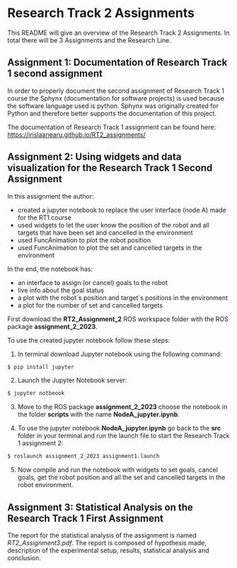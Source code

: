 # Research Track 2 Assignments
This README will give an overview of the Research Track 2 Assignments. In total there will be 3 Assignments and the Research Line.

## Assignment 1: Documentation of Research Track 1 second assignment
In order to properly document the second assignment of Research Track 1 course the Sphynx (documentation for software projects) is used because the software language used is python. Sphynx was originally created for Python and therefore better supports the documentation of this project.

The documentation of Research Track 1 assignment can be found here: https://irislaanearu.github.io/RT2_assignments/

## Assignment 2: Using widgets and data visualization for the Research Track 1 Second Assignment
In this assignment the author:
- created a jupyter notebook to replace the user interface (node A) made for the RT1 course
- used widgets to let the user know the position of the robot and all targets that have been set and cancelled in the environment
- used FuncAnimation to plot the robot position
- used FuncAnimation to plot the set and cancelled targets in the environment

In the end, the notebook has:
- an interface to assign (or cancel) goals to the robot
- live info about the goal status
- a plot with the robot´s position and target´s positions in the environment
- a plot for the number of set and cancelled targets

First download the __RT2_Assignment_2__ ROS workspace folder with the ROS package __assignment_2_2023__. 

To use the created jupyter notebook follow these steps:
1. In terminal download Jupyter notebook using the following command:
```bash
$ pip install jupyter
```
2. Launch the Jupyter Notebook server:
```bash
$ jupyter notbeook
```
3. Move to the ROS package __assignment_2_2023__ choose the notebook in the folder __scripts__ with the name __NodeA_jupyter.ipynb__.

4. To use the jupyter notebook __NodeA_jupyter.ipynb__ go back to the __src__ folder in your terminal and run the launch file to start the Research Track 1 assignment 2:
```bash
$ roslaunch assignment_2_2023 assignment1.launch
```
5. Now compile and run the notebook with widgets to set goals, cancel goals, get the robot position and all the set and cancelled targets in the robot environment.

## Assignment 3: Statistical Analysis on the Research Track 1 First Assignment 
The report for the statistical analysis of the assignment is named _RT2_Assignment3.pdf_. The report is composed of hypothesis made, description of the experimental setup, results, statistical analysis and conclusion.
